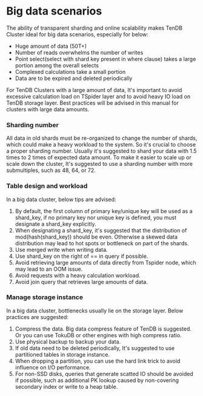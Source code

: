 # Big data scenarios
The ability of transparent sharding and online scalability makes TenDB Cluster ideal for big data scenarios, especially for below:
- Huge amount of data (50T+)
- Number of reads overwhelms the number of writes
- Point select(select with shard key present in where clause) takes a large portion among the overall selects
- Complexed calculations take a small portion
- Data are to be expired and deleted periodically

For TenDB Clusters with a large amount of data, It's important to avoid excessive calculation load on TSpider layer and to avoid heavy IO load on TenDB storage layer. Best practices will be advised in this manual for clusters with large data amounts.

### **Sharding number**
All data in old shards must be re-organized to change the number of shards, which could make a heavy workload to the system. So it's crucial to choose a proper sharding number. Usually it's suggested to shard your data with 1.5 times to 2 times of expected data amount. To make it easier to scale up or scale down the cluster, It's suggested to use a sharding number with more submultiples, such as 48, 64, or 72.

### **Table design and workload**
In a big data cluster, below tips are advised:
1. By default, the first column of primary key/unique key will be used as a shard_key, if no primary key nor unique key is defined, you must designate a shard_key explicitly.
2. When designating a shard_key, it's suggested that the distribution of mod(hash(shard_key)) should be even. Otherwise a skewed data distribution may lead to hot spots or bottleneck on part of the shards.
3. Use merged write when writing data.
4. Use shard_key on the right of == in query if possible.
5. Avoid retrieving large amounts of data directly from Tspider node, which may lead to an OOM issue.
6. Avoid requests with a heavy calculation workload.
7. Avoid join query that retrieves large amounts of data.

### **Manage storage instance**
In a big data cluster, bottlenecks usually lie on the storage layer. Below practices are suggested:
1. Compress the data. Big data compress feature of TenDB is suggested. Or you can use TokuDB or other engines with high compress ratio.
2. Use physical backup to backup your data.
3. If old data need to be deleted periodically, It's suggested to use partitioned tables in storage instance.
4. When dropping a partition, you can use the hard link trick to avoid influence on I/O performance.
5. For non-SSD disks, queries that generate scatted IO should be avoided if possible, such as additional PK lookup caused by non-covering secondary index or write to a heap table.
